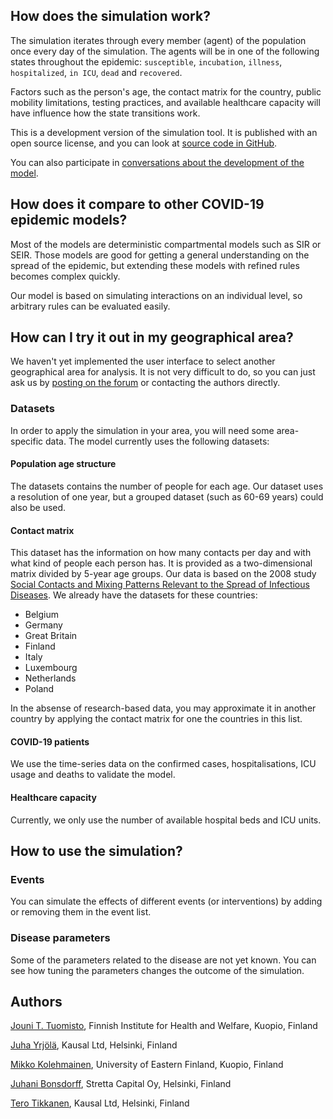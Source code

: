 ## How does the simulation work?

The simulation iterates through every member (agent) of the population once
every day of the simulation. The agents will be in one of the following states
throughout the epidemic: `susceptible`, `incubation`, `illness`, `hospitalized`,
`in ICU`, `dead` and `recovered`.

Factors such as the person's age, the contact matrix for the country,
public mobility limitations, testing practices, and available healthcare
capacity will have influence how the state transitions work.

This is a development version of the simulation tool. It is published with an
open source license, and you can look at [source code in GitHub](https://github.com/kausaltech/corona-agent-simulation).

You can also participate in [conversations about the development of the model](https://korona.kausal.tech/c/forecasting/7?locale=en).

## How does it compare to other COVID-19 epidemic models?

Most of the models are deterministic compartmental models such as SIR or SEIR.
Those models are good for getting a general understanding on the spread of the
epidemic, but extending these models with refined rules becomes complex quickly.

Our model is based on simulating interactions on an individual level, so arbitrary
rules can be evaluated easily.

## How can I try it out in my geographical area?

We haven't yet implemented the user interface to select another geographical
area for analysis. It is not very difficult to do, so you can just
ask us by [posting on the forum](https://korona.kausal.tech/c/forecasting/7?locale=en)
or contacting the authors directly.

### Datasets

In order to apply the simulation in your area, you will need some area-specific
data. The model currently uses the following datasets:

#### Population age structure

The datasets contains the number of people for each age. Our dataset uses a resolution
of one year, but a grouped dataset (such as 60-69 years) could also be used.

#### Contact matrix

This dataset has the information on how many contacts per day and with what kind
of people each person has. It is provided as a two-dimensional matrix divided by
5-year age groups. Our data is based on the 2008 study
[Social Contacts and Mixing Patterns Relevant to the Spread of Infectious Diseases](https://journals.plos.org/plosmedicine/article?id=10.1371/journal.pmed.0050074). We already have the datasets for these
countries:

- Belgium
- Germany
- Great Britain
- Finland
- Italy
- Luxembourg
- Netherlands
- Poland

In the absense of research-based data, you may approximate it in another country by
applying the contact matrix for one the countries in this list.

#### COVID-19 patients

We use the time-series data on the confirmed cases, hospitalisations, ICU usage and
deaths to validate the model.

#### Healthcare capacity

Currently, we only use the number of available hospital beds and ICU units.

## How to use the simulation?

### Events

You can simulate the effects of different events (or interventions) by adding
or removing them in the event list.

### Disease parameters

Some of the parameters related to the disease are not yet known. You can see
how tuning the parameters changes the outcome of the simulation.

## Authors

[Jouni T. Tuomisto](mailto:jouni.tuomisto@kausal.tech), Finnish Institute for Health and Welfare, Kuopio, Finland

[Juha Yrjölä](mailto:juha.yrjola@kausal.tech), Kausal Ltd, Helsinki, Finland

[Mikko Kolehmainen](mailto:mikko.kolehmainen@uef.fi), University of Eastern Finland, Kuopio, Finland

[Juhani Bonsdorff](mailto:juhani.bonsdorff@gmail.com), Stretta Capital Oy, Helsinki, Finland

[Tero Tikkanen](mailto:tero.tikkanen@kausal.tech), Kausal Ltd, Helsinki, Finland
